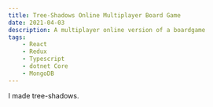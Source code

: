 ```yaml
---
title: Tree-Shadows Online Multiplayer Board Game 
date: 2021-04-03
description: A multiplayer online version of a boardgame
tags: 
    - React 
    - Redux
    - Typescript
    - dotnet Core
    - MongoDB
---
```


I made tree-shadows.

